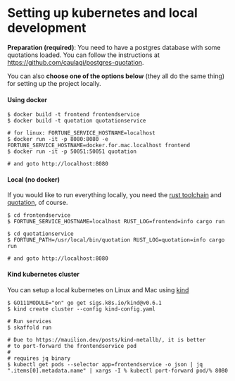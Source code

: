 # Setting up kubernetes and local development

**Preparation (required)**: You need to have a postgres database with some quotations loaded.
You can follow the instructions at https://github.com/caulagi/postgres-quotation.

You can also **choose one of the options below** (they all do the same thing)
for setting up the project locally.


#### Using docker

```shell
$ docker build -t frontend frontendservice
$ docker build -t quotation quotationservice

# for linux: FORTUNE_SERVICE_HOSTNAME=localhost
$ docker run -it -p 8080:8080 -e FORTUNE_SERVICE_HOSTNAME=docker.for.mac.localhost frontend
$ docker run -it -p 50051:50051 quotation

# and goto http://localhost:8080
```

#### Local (no docker)

If you would like to run everything locally, you need the
[rust toolchain](https://rustup.rs/) and [quotation][quotation], of course.

```shell
$ cd frontendservice
$ FORTUNE_SERVICE_HOSTNAME=localhost RUST_LOG=frontend=info cargo run

$ cd quotationservice
$ FORTUNE_PATH=/usr/local/bin/quotation RUST_LOG=quotation=info cargo run

# and goto http://localhost:8080
```

#### Kind kubernetes cluster

You can setup a local kubernetes on Linux and Mac using [kind][kind]

```shell
$ GO111MODULE="on" go get sigs.k8s.io/kind@v0.6.1
$ kind create cluster --config kind-config.yaml

# Run services
$ skaffold run

# Due to https://mauilion.dev/posts/kind-metallb/, it is better
# to port-forward the frontendservice pod
#
# requires jq binary
$ kubectl get pods --selector app=frontendservice -o json | jq  ".items[0].metadata.name" | xargs -I % kubectl port-forward pod/% 8080
```

[kind]: https://github.com/kubernetes-sigs/kind
[quotation]: https://en.wikipedia.org/wiki/Quotation_%28Unix%29
